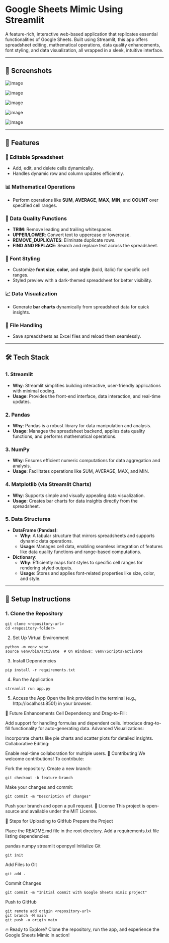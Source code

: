 # Google Sheets Mimic Using Streamlit

A feature-rich, interactive web-based application that replicates essential functionalities of Google Sheets. Built using Streamlit, this app offers spreadsheet editing, mathematical operations, data quality enhancements, font styling, and data visualization, all wrapped in a sleek, intuitive interface.

---

## 📸 Screenshots
![image](https://github.com/user-attachments/assets/2c8d7eeb-e5c9-4d69-b90d-99e8cc7b1fb6)

![image](https://github.com/user-attachments/assets/f2b76312-7511-44b2-9716-2d2cae385bac)

![image](https://github.com/user-attachments/assets/f7b9962c-954a-40f8-ac2a-c2413653537a)

![image](https://github.com/user-attachments/assets/03eb3a25-ffa4-4b87-85fa-27c2005d4fac)

![image](https://github.com/user-attachments/assets/7112d5b7-8fcb-4c94-a17c-2c79e36500c2)

---



## 🚀 Features

### 📝 Editable Spreadsheet
- Add, edit, and delete cells dynamically.
- Handles dynamic row and column updates efficiently.

### 📊 Mathematical Operations
- Perform operations like **SUM**, **AVERAGE**, **MAX**, **MIN**, and **COUNT** over specified cell ranges.

### 🧹 Data Quality Functions
- **TRIM**: Remove leading and trailing whitespaces.
- **UPPER/LOWER**: Convert text to uppercase or lowercase.
- **REMOVE_DUPLICATES**: Eliminate duplicate rows.
- **FIND AND REPLACE**: Search and replace text across the spreadsheet.

### 🎨 Font Styling
- Customize **font size**, **color**, and **style** (bold, italic) for specific cell ranges.
- Styled preview with a dark-themed spreadsheet for better visibility.

### 📈 Data Visualization
- Generate **bar charts** dynamically from spreadsheet data for quick insights.

### 💾 File Handling
- Save spreadsheets as Excel files and reload them seamlessly.

---

## 🛠️ Tech Stack

### 1. **Streamlit**
   - **Why**: Streamlit simplifies building interactive, user-friendly applications with minimal coding.
   - **Usage**: Provides the front-end interface, data interaction, and real-time updates.

### 2. **Pandas**
   - **Why**: Pandas is a robust library for data manipulation and analysis.
   - **Usage**: Manages the spreadsheet backend, applies data quality functions, and performs mathematical operations.

### 3. **NumPy**
   - **Why**: Ensures efficient numeric computations for data aggregation and analysis.
   - **Usage**: Facilitates operations like SUM, AVERAGE, MAX, and MIN.

### 4. **Matplotlib (via Streamlit Charts)**
   - **Why**: Supports simple and visually appealing data visualization.
   - **Usage**: Creates bar charts for data insights directly from the spreadsheet.

### 5. **Data Structures**
   - **DataFrame (Pandas)**:
     - **Why**: A tabular structure that mirrors spreadsheets and supports dynamic data operations.
     - **Usage**: Manages cell data, enabling seamless integration of features like data quality functions and range-based computations.
   - **Dictionary**:
     - **Why**: Efficiently maps font styles to specific cell ranges for rendering styled outputs.
     - **Usage**: Stores and applies font-related properties like size, color, and style.

---

## 📖 Setup Instructions

### 1. **Clone the Repository**
```
git clone <repository-url>
cd <repository-folder>
```
2. Set Up Virtual Environment
```
python -m venv venv
source venv/bin/activate  # On Windows: venv\Scripts\activate
```
3. Install Dependencies
```
pip install -r requirements.txt
```
4. Run the Application
```
streamlit run app.py
```
5. Access the App
Open the link provided in the terminal (e.g., http://localhost:8501) in your browser.

🎯 Future Enhancements
Cell Dependency and Drag-to-Fill:

Add support for handling formulas and dependent cells.
Introduce drag-to-fill functionality for auto-generating data.
Advanced Visualizations:

Incorporate charts like pie charts and scatter plots for detailed insights.
Collaborative Editing:

Enable real-time collaboration for multiple users.
🤝 Contributing
We welcome contributions! To contribute:

Fork the repository.
Create a new branch:
```
git checkout -b feature-branch
```
Make your changes and commit:
```
git commit -m "Description of changes"
```
Push your branch and open a pull request.
📜 License
This project is open-source and available under the MIT License.

🔗 Steps for Uploading to GitHub
Prepare the Project

Place the README.md file in the root directory.
Add a requirements.txt file listing dependencies:

pandas
numpy
streamlit
openpyxl
Initialize Git

```
git init
```
Add Files to Git

```
git add .
```
Commit Changes

```
git commit -m "Initial commit with Google Sheets mimic project"
```
Push to GitHub

```
git remote add origin <repository-url>
git branch -M main
git push -u origin main
```
🔥 Ready to Explore?
Clone the repository, run the app, and experience the Google Sheets Mimic in action!








